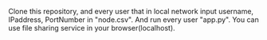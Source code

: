 Clone this repository, and every user that in local network input username, IPaddress, PortNumber in "node.csv". And run every user "app.py". You can use file sharing service in your browser(localhost).
